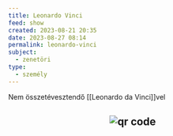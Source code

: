 ```yaml
---
title: Leonardo Vinci
feed: show
created: 2023-08-21 20:35
date: 2023-08-27 08:14
permalink: leonardo-vinci
subject:
  - zenetöri
type:
  - személy
---
```


Nem összetévesztendő [[Leonardo da Vinci]]vel



## <p style="text-align: center;"><img src="https://chart.googleapis.com/chart?cht=qr&chl=https://notes.andrasdenes.com/leonardo-vinci&chs=180x180&choe=UTF-8&chld=L|2" alt="qr code"></p>

